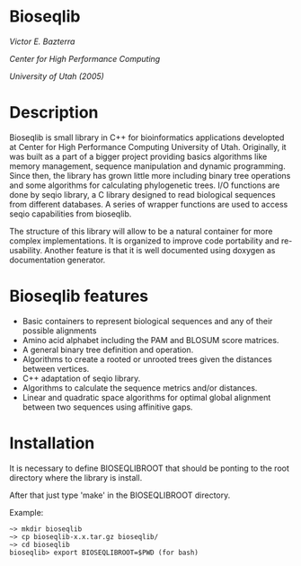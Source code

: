 # Bioseqlib #

_Victor E. Bazterra_

_Center for High Performance Computing_

_University of Utah (2005)_

# Description #

Bioseqlib is small library in C++ for bioinformatics applications developted at Center for High Performance Computing University of Utah. Originally, it was built as a part of a bigger project providing basics algorithms like memory management, sequence manipulation and dynamic programming. Since then, the library has grown little more including binary tree operations and some algorithms for calculating phylogenetic trees. I/O functions are done by seqio library, a C library designed to read biological sequences from different databases. A series of wrapper functions are used to access seqio capabilities from bioseqlib.

The structure of this library will allow to be a natural container for more complex implementations. It is organized to improve code portability and re-usability. Another feature is that it is well documented using doxygen as documentation generator.


# Bioseqlib features #

  * Basic containers to represent biological sequences and any of their possible alignments
  * Amino acid alphabet including the PAM and BLOSUM score matrices.
  * A general binary tree definition and operation.
  * Algorithms to create a rooted or unrooted trees given the distances between vertices.
  * C++ adaptation of seqio library.
  * Algorithms to calculate the sequence metrics and/or distances.
  * Linear and quadratic space algorithms for optimal global alignment between two sequences using affinitive gaps.

# Installation #

It is necessary to define BIOSEQLIBROOT that should be ponting to the root directory where the library is install.

After that just type 'make' in the BIOSEQLIBROOT directory.

Example:

```
~> mkdir bioseqlib
~> cp bioseqlib-x.x.tar.gz bioseqlib/
~> cd bioseqlib
bioseqlib> export BIOSEQLIBROOT=$PWD (for bash)
```